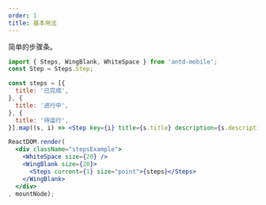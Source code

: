 ```yaml
---
order: 1
title: 基本用法
---
```


简单的步骤条。


````jsx
import { Steps, WingBlank, WhiteSpace } from 'antd-mobile';
const Step = Steps.Step;

const steps = [{
  title: '已完成',
}, {
  title: '进行中',
}, {
  title: '待运行',
}].map((s, i) => <Step key={i} title={s.title} description={s.description} />);

ReactDOM.render(
  <div className="stepsExample">
    <WhiteSpace size={20} />
    <WingBlank size={20}>
      <Steps current={1} size="point">{steps}</Steps>
    </WingBlank>
  </div>
, mountNode);
````

<style>
  .code-box-demo .stepsExample {
  }
</style>
